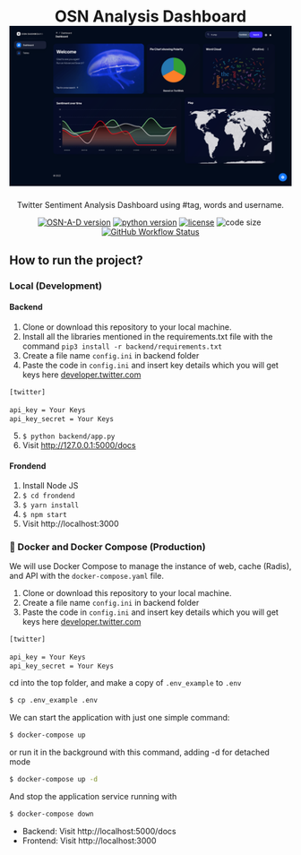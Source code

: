 <h1 align="center">
   OSN Analysis Dashboard
  <img src="./misc/dash.png" width="700px" alt="logo of the project"/><br/>
</h1>
<p align="center">Twitter Sentiment Analysis Dashboard using #tag, words and username.

<p align="center"><a href="https://github.com/DiFronzo/OSN-analysis-dashboard/releases" target="_blank"><img src="https://img.shields.io/badge/version-v1.0.0-blue?style=for-the-badge&logo=none" alt="OSN-A-D version" /></a>&nbsp;<a href="https://www.python.org/" target="_blank"><img src="https://img.shields.io/badge/python-3.5+-blue?style=for-the-badge&logo=python" alt="python version" /></a>&nbsp;<a href="https://github.com/DiFronzo/OSN-analysis-dashboard/blob/main/LICENSE" target="_blank"><img src="https://img.shields.io/badge/license-MIT-red?style=for-the-badge&logo=none" alt="license" /></a>&nbsp;<img alt="code size" src="https://img.shields.io/github/languages/code-size/difronzo/OSN-analysis-dashboard?style=for-the-badge&logo=none"/>&nbsp;<a href="https://github.com/DiFronzo/OSN-analysis-dashboard/actions" target="_blank"><img alt="GitHub Workflow Status" src="https://img.shields.io/github/workflow/status/difronzo/OSN-analysis-dashboard/Tests?logo=github&style=for-the-badge"/></a></p>

## How to run the project?

### Local (Development)

#### Backend
1. Clone or download this repository to your local machine.
2. Install all the libraries mentioned in the requirements.txt file with the command `pip3 install -r backend/requirements.txt`
3. Create a file name `config.ini` in backend folder
4. Paste the code in `config.ini` and insert key details which you will get keys here [developer.twitter.com](https://developer.twitter.com/en)
```
[twitter]

api_key = Your Keys
api_key_secret = Your Keys
```
5. `$ python backend/app.py`
6. Visit http://127.0.0.1:5000/docs

#### Frondend
1. Install Node JS
2. `$ cd frondend`
3. `$ yarn install`
4. `$ npm start`
5. Visit http://localhost:3000

### 🐳 Docker and Docker Compose (Production)
We will use Docker Compose to manage the instance of web, cache (Radis), and API with the `docker-compose.yaml` file.

1. Clone or download this repository to your local machine.
2. Create a file name `config.ini` in backend folder
3. Paste the code in `config.ini` and insert key details which you will get keys here [developer.twitter.com](https://developer.twitter.com/en)
```
[twitter]

api_key = Your Keys
api_key_secret = Your Keys
```
cd into the top folder, and make a copy of `.env_example` to `.env`
```bash
$ cp .env_example .env
```

We can start the application with just one simple command:
```bash
$ docker-compose up
```

or run it in the background with this command, adding -d for detached mode

```bash
$ docker-compose up -d
```

And stop the application service running with

```bash
$ docker-compose down
```

* Backend: Visit http://localhost:5000/docs
* Frontend: Visit http://localhost:3000

